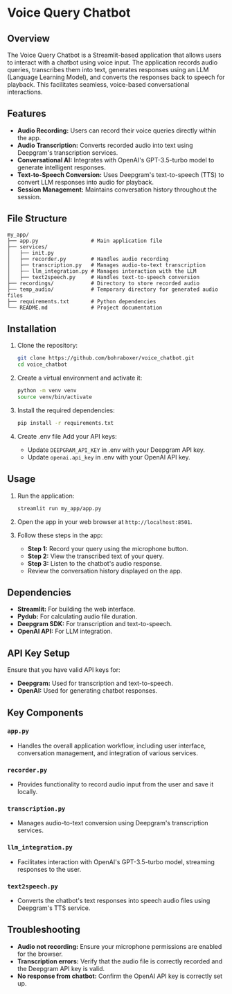 # Voice Query Chatbot

## Overview
The Voice Query Chatbot is a Streamlit-based application that allows users to interact with a chatbot using voice input. The application records audio queries, transcribes them into text, generates responses using an LLM (Language Learning Model), and converts the responses back to speech for playback. This facilitates seamless, voice-based conversational interactions.

## Features
- **Audio Recording:** Users can record their voice queries directly within the app.
- **Audio Transcription:** Converts recorded audio into text using Deepgram's transcription services.
- **Conversational AI:** Integrates with OpenAI's GPT-3.5-turbo model to generate intelligent responses.
- **Text-to-Speech Conversion:** Uses Deepgram's text-to-speech (TTS) to convert LLM responses into audio for playback.
- **Session Management:** Maintains conversation history throughout the session.

## File Structure
```
my_app/
├── app.py                 # Main application file
├── services/
│   ├── init.py        
│   ├── recorder.py        # Handles audio recording
│   ├── transcription.py   # Manages audio-to-text transcription
│   ├── llm_integration.py # Manages interaction with the LLM
│   ├── text2speech.py     # Handles text-to-speech conversion
├── recordings/            # Directory to store recorded audio
├── temp_audio/            # Temporary directory for generated audio files
├── requirements.txt       # Python dependencies
└── README.md              # Project documentation
```

## Installation

1. Clone the repository:
   ```bash
   git clone https://github.com/bohraboxer/voice_chatbot.git
   cd voice_chatbot
   ```

2. Create a virtual environment and activate it:
   ```bash
   python -m venv venv
   source venv/bin/activate
   ```

3. Install the required dependencies:
   ```bash
   pip install -r requirements.txt
   ```

4. Create .env file Add your API keys:
   - Update `DEEPGRAM_API_KEY` in .env with your Deepgram API key.
   - Update `openai.api_key` in .env with your OpenAI API key.

## Usage

1. Run the application:
   ```bash
   streamlit run my_app/app.py
   ```

2. Open the app in your web browser at `http://localhost:8501`.

3. Follow these steps in the app:
   - **Step 1:** Record your query using the microphone button.
   - **Step 2:** View the transcribed text of your query.
   - **Step 3:** Listen to the chatbot's audio response.
   - Review the conversation history displayed on the app.

## Dependencies
- **Streamlit:** For building the web interface.
- **Pydub:** For calculating audio file duration.
- **Deepgram SDK:** For transcription and text-to-speech.
- **OpenAI API:** For LLM integration.

## API Key Setup
Ensure that you have valid API keys for:
- **Deepgram:** Used for transcription and text-to-speech.
- **OpenAI:** Used for generating chatbot responses.

## Key Components

### `app.py`
- Handles the overall application workflow, including user interface, conversation management, and integration of various services.

### `recorder.py`
- Provides functionality to record audio input from the user and save it locally.

### `transcription.py`
- Manages audio-to-text conversion using Deepgram's transcription services.

### `llm_integration.py`
- Facilitates interaction with OpenAI's GPT-3.5-turbo model, streaming responses to the user.

### `text2speech.py`
- Converts the chatbot's text responses into speech audio files using Deepgram's TTS service.

## Troubleshooting
- **Audio not recording:** Ensure your microphone permissions are enabled for the browser.
- **Transcription errors:** Verify that the audio file is correctly recorded and the Deepgram API key is valid.
- **No response from chatbot:** Confirm the OpenAI API key is correctly set up.